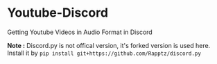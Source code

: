 # Youtube-Discord
Getting Youtube Videos in Audio Format in Discord


**Note :** Discord.py is not offical version, it's forked version is used here. Install it by 
`pip install git+https://github.com/Rapptz/discord.py`

